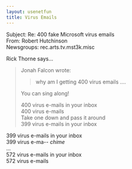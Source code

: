 ```yaml
---   
layout: usenetfun   
title: Virus Emails   
---   
```

   
   
 Subject: Re: 400 fake Microsoft virus emails   
From: Robert Hutchinson   
Newsgroups: rec.arts.tv.mst3k.misc   
   
Rick Thorne says...   
>   
> Jonah Falcon wrote:   
>   
>> why am I getting 400 virus emails ....   
>   
> You can sing along!   
>   
>  400 virus e-mails in your inbox   
>  400 virus e-mails   
>  Take one down and pass it around   
>  399 virus e-mails in your inbox   
>   
399 virus e-mails in your inbox   
399 virus e-ma-- *chime*   
...   
572 virus e-mails in your inbox   
572 virus e-mails   
   
   
   
